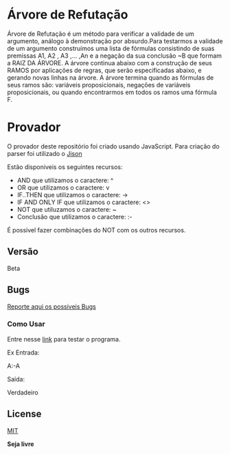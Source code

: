 # Árvore de Refutação

Árvore de Refutação é um método para verificar a validade de um argumento, análogo à demonstração por absurdo.Para testarmos a validade de um argumento construímos uma lista de fórmulas consistindo de suas premissas A1, A2 , A3 ,... ,An e a negação da sua conclusão ~B que formam a RAIZ DA ÁRVORE. A árvore continua abaixo com a construção de seus RAMOS por aplicações de regras, que serão especificadas abaixo, e gerando novas linhas na árvore. A árvore termina quando as fórmulas de seus ramos são: variáveis proposicionais, negações de variáveis proposicionais, ou quando encontrarmos em todos os ramos uma fórmula F.

# Provador

O provador deste repositório foi criado usando JavaScript. Para criação do parser foi utilizado o [Jison](zaa.ch/jison/try/)

Estão disponiveis os seguintes recursos:

- AND que utilizamos o caractere: ^
- OR que utilizamos o caractere: v
- IF..THEN que utilizamos o caractere: ->
- IF AND ONLY IF que utilizamos o caractere: <>
- NOT que utiluzamos o caractere: ~
- Conclusão que utilizamos o caractere: :-

É possivel fazer combinações do NOT com os outros recursos.

## Versão

Beta

## Bugs

[Reporte aqui os possiveis Bugs](https://github.com/Lab2021/Arvore-de-refutacao/issues)

### Como Usar

Entre nesse [link](https://rawgit.com/Lab2021/Arvore-de-refutacao/origin/index.html) para testar o programa.

Ex Entrada:

A:-A

Saída:

Verdadeiro

## License

[MIT](LICENSE.md)	

**Seja livre**
